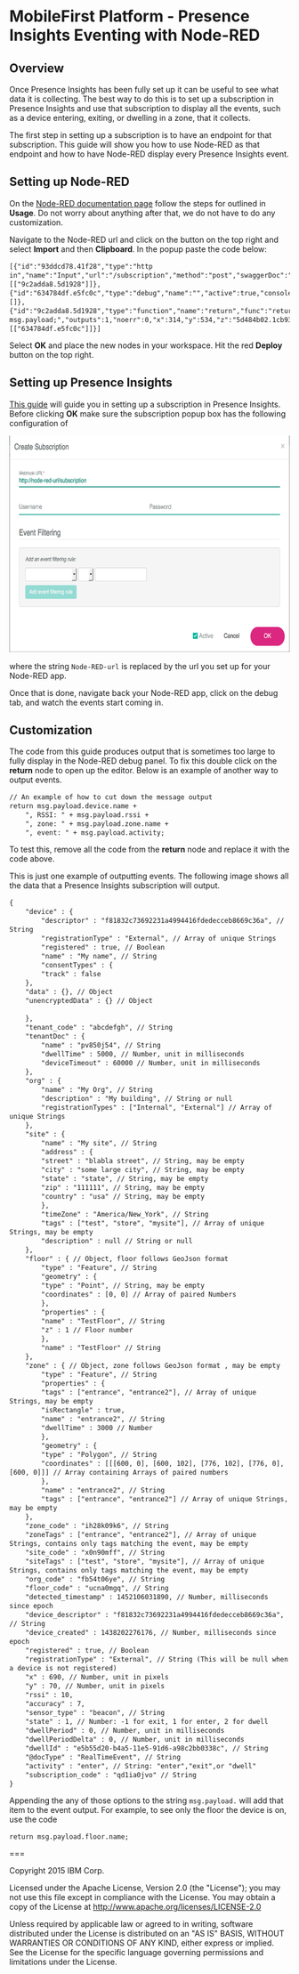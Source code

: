 # MobileFirst Platform - Presence Insights Eventing with Node-RED

## Overview

Once Presence Insights has been fully set up it can be useful to see what data it is collecting. The best way to do this is to set up a subscription in Presence Insights and use that subscription to display all the events, such as a device entering, exiting, or dwelling in a zone, that it collects.

The first step in setting up a subscription is to have an endpoint for that subscription. This guide will show you how to use Node-RED as that endpoint and how to have Node-RED display every Presence Insights event.

## Setting up Node-RED

On the [Node-RED documentation page](https://www.stage1.ng.bluemix.net/docs/starters/Node-RED/nodered.html) follow the steps for outlined in **Usage**. Do not worry about anything after that, we do not have to do any customization.

Navigate to the Node-RED url and click on the button on the top right and select **Import** and then **Clipboard**. In the popup paste the code below:

	[{"id":"93ddcd78.41f28","type":"http in","name":"Input","url":"/subscription","method":"post","swaggerDoc":"","x":104,"y":506,"z":"5d484b02.1cb934","wires":[["9c2adda8.5d1928"]]},{"id":"634784df.e5fc0c","type":"debug","name":"","active":true,"console":"false","complete":"true","x":504,"y":515,"z":"5d484b02.1cb934","wires":[]},{"id":"9c2adda8.5d1928","type":"function","name":"return","func":"return msg.payload;","outputs":1,"noerr":0,"x":314,"y":534,"z":"5d484b02.1cb934","wires":[["634784df.e5fc0c"]]}]
	
Select **OK** and place the new nodes in your workspace. Hit the red **Deploy** button on the top right.

## Setting up Presence Insights

[This guide](https://presenceinsights.ibmcloud.com/pidocs/configure/subscriptions) will guide you in setting up a subscription in Presence Insights. Before clicking **OK** make sure the subscription popup box has the following configuration of

<img src="subscription.png" width="650px" height="389px"/>

where the string `Node-RED-url` is replaced by the url you set up for your Node-RED app.

Once that is done, navigate back your Node-RED app, click on the debug tab, and watch the events start coming in.

## Customization

The code from this guide produces output that is sometimes too large to fully display in the Node-RED debug panel. To fix this double click on the **return** node to open up the editor. Below is an example of another way to output events.

	// An example of how to cut down the message output
	return msg.payload.device.name + 
	    ", RSSI: " + msg.payload.rssi + 
	    ", zone: " + msg.payload.zone.name + 
	    ", event: " + msg.payload.activity;
	
To test this, remove all the code from the **return** node and replace it with the code above.

This is just one example of outputting events. The following image shows all the data that a Presence Insights subscription will output. 

	{
    	"device" : {
	    	"descriptor" : "f81832c73692231a4994416fdedecceb8669c36a", // String
	    	"registrationType" : "External", // Array of unique Strings
	    	"registered" : true, // Boolean
	    	"name" : "My name", // String
	    	"consentTypes" : {
			"track" : false
	    },
	    "data" : {}, // Object
	    "unencryptedData" : {} // Object

		},
		"tenant_code" : "abcdefgh", // String
		"tenantDoc" : {
	    	"name" : "pv850j54", // String
	    	"dwellTime" : 5000, // Number, unit in milliseconds
	    	"deviceTimeout" : 60000 // Number, unit in milliseconds
		},
		"org" : {
	    	"name" : "My Org", // String
	    	"description" : "My building", // String or null
	    	"registrationTypes" : ["Internal", "External"] // Array of unique Strings
		},
		"site" : {
	    	"name" : "My site", // String
	    	"address" : {
			"street" : "blabla street", // String, may be empty
			"city" : "some large city", // String, may be empty
			"state" : "state", // String, may be empty
			"zip" : "111111", // String, may be empty
			"country" : "usa" // String, may be empty
	    	},
		    "timeZone" : "America/New_York", // String
		    "tags" : ["test", "store", "mysite"], // Array of unique Strings, may be empty
	    	"description" : null // String or null
		},
		"floor" : { // Object, floor follows GeoJson format
		    "type" : "Feature", // String
		    "geometry" : {
			"type" : "Point", // String, may be empty
			"coordinates" : [0, 0] // Array of paired Numbers
		    },
		    "properties" : {
			"name" : "TestFloor", // String
			"z" : 1 // Floor number
		    },
		    "name" : "TestFloor" // String
		},
		"zone" : { // Object, zone follows GeoJson format , may be empty
		    "type" : "Feature", // String
		    "properties" : {
			"tags" : ["entrance", "entrance2"], // Array of unique Strings, may be empty
			"isRectangle" : true,
			"name" : "entrance2", // String
			"dwellTime" : 3000 // Number
		    },
		    "geometry" : {
			"type" : "Polygon", // String
			"coordinates" : [[[600, 0], [600, 102], [776, 102], [776, 0], [600, 0]]] // Array containing Arrays of paired numbers
		    },
		    "name" : "entrance2", // String
		    "tags" : ["entrance", "entrance2"] // Array of unique Strings, may be empty
		},
		"zone_code" : "ih28k09k6", // String
		"zoneTags" : ["entrance", "entrance2"], // Array of unique Strings, contains only tags matching the event, may be empty
		"site_code" : "x0n90mff", // String
		"siteTags" : ["test", "store", "mysite"], // Array of unique Strings, contains only tags matching the event, may be empty
		"org_code" : "fb54t06ye", // String
		"floor_code" : "ucna0mgq", // String
		"detected_timestamp" : 1452106031890, // Number, milliseconds since epoch
		"device_descriptor" : "f81832c73692231a4994416fdedecceb8669c36a", // String
		"device_created" : 1438202276176, // Number, milliseconds since epoch
		"registered" : true, // Boolean
		"registrationType" : "External", // String (This will be null when a device is not registered)
		"x" : 690, // Number, unit in pixels
		"y" : 70, // Number, unit in pixels
		"rssi" : 10,
		"accuracy" : 7,
		"sensor_type" : "beacon", // String
		"state" : 1, // Number: -1 for exit, 1 for enter, 2 for dwell
		"dwellPeriod" : 0, // Number, unit in milliseconds
		"dwellPeriodDelta" : 0, // Number, unit in milliseconds
		"dwellId" : "e5b55d20-b4a5-11e5-91d6-a98c2bb0338c", // String
    	"@docType" : "RealTimeEvent", // String
    	"activity" : "enter", // String: "enter","exit",or "dwell"
    	"subscription_code" : "qd1ia0jvo" // String
	}

Appending the any of those options to the string `msg.payload.` will add that item to the event output. For example, to see only the floor the device is on, use the code 
	
	return msg.payload.floor.name;
===

Copyright 2015 IBM Corp.

Licensed under the Apache License, Version 2.0 (the "License"); you may not use this file except in compliance with the License. You may obtain a copy of the License at http://www.apache.org/licenses/LICENSE-2.0 

Unless required by applicable law or agreed to in writing, software distributed under the License is distributed on an "AS IS" BASIS, WITHOUT WARRANTIES OR CONDITIONS OF ANY KIND, either express or implied. See the License for the specific language governing permissions and limitations under the License.



